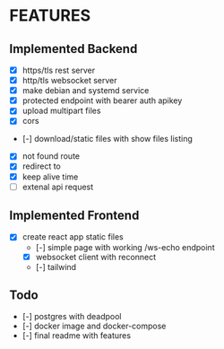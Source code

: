 # FEATURES

## Implemented Backend

- [x] https/tls rest server
- [x] http/tls websocket server
- [x] make debian and systemd service
- [x] protected endpoint with bearer auth apikey
- [x] upload multipart files
- [x] cors
- [-] download/static files with show files listing
- [x] not found route
- [x] redirect to
- [x] keep alive time
- [ ] extenal api request

## Implemented Frontend

- [x] create react app static files
  - [-] simple page with working /ws-echo endpoint
  - [x] websocket client with reconnect
  - [-] tailwind

## Todo

- [-] postgres with deadpool
- [-] docker image and docker-compose
- [-] final readme with features